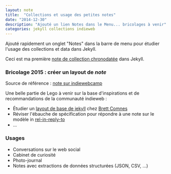 ```yaml
---
layout: note
title:  "Collections et usage des petites notes"
date: "2014-12-30"
description: "Ajouté un lien Notes dans le Menu... bricolages à venir"
categories: jekyll collections indieweb
---
```

Ajouté rapidement un onglet "Notes" dans la barre de menu pour étudier l'usage des collections et data dans Jekyll.

Ceci est ma première [note de collection chronodatée](/collection/) dans Jekyll.

### Bricolage 2015 : créer un layout de _note_ 

Source de référence : [note sur indiewebcamp](http://indiewebcamp.com/note)

Une belle partie de Lego à venir sur la base d'inspirations et de recommandations de la communauté indieweb :

- Étudier un [layout de base de jekyll](https://github.com/bcomnes/base) chez <a href="http://bret.io" class="h-card">Brett Comnes</a>
- Réviser l'ébauche de spécification pour répondre à une note sur le modèle in  [rel-in-reply-to](http://microformats.org/wiki/rel-in-reply-to-fr)
-  ... 


### Usages 
- Conversations sur le web social
- Cabinet de curiosité
- Photo-journal
- Notes avec extractions de données structurées (JSON, CSV, ...)



